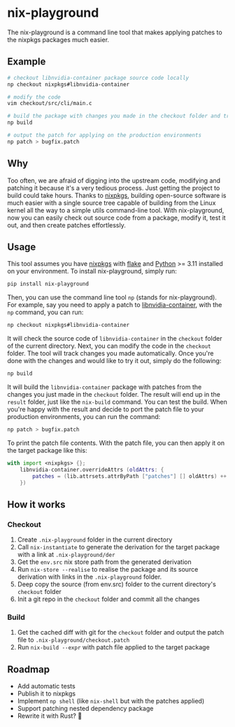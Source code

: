 # nix-playground

The nix-playground is a command line tool that makes applying patches to the nixpkgs packages much easier.

## Example

```bash
# checkout libnvidia-container package source code locally
np checkout nixpkgs#libnvidia-container

# modify the code
vim checkout/src/cli/main.c

# build the package with changes you made in the checkout folder and try it out
np build

# output the patch for applying on the production environments
np patch > bugfix.patch

```

## Why
Too often, we are afraid of digging into the upstream code, modifying and patching it because it's a very tedious process.
Just getting the project to build could take hours.
Thanks to [nixpkgs](https://nixos.org), building open-source software is much easier with a single source tree capable of building from the Linux kernel all the way to a simple utils command-line tool.
With nix-playground, now you can easily check out source code from a package, modify it, test it out, and then create patches effortlessly.

## Usage

This tool assumes you have [nixpkgs](https://nixos.org) with [flake](https://wiki.nixos.org/wiki/Flakes) and [Python](https://www.python.org) >= 3.11 installed on your environment.
To install nix-playground, simply run:

```bash
pip install nix-playground
```

Then, you can use the command line tool `np` (stands for nix-playground).
For example, say you need to apply a patch to [libnvidia-container](https://github.com/NVIDIA/libnvidia-container), with the `np` command, you can run:

```bash
np checkout nixpkgs#libnvidia-container
```

It will check the source code of `libnvidia-container` in the `checkout` folder of the current directory.
Next, you can modify the code in the `checkout` folder. The tool will track changes you made automatically.
Once you're done with the changes and would like to try it out, simply do the following:

```bash
np build
```

It will build the `libnvidia-container` package with patches from the changes you just made in the `checkout` folder.
The result will end up in the `result` folder, just like the `nix-build` command.
You can test the build. When you're happy with the result and decide to port the patch file to your production environments, you can run the command:

```bash
np patch > bugfix.patch
```

To print the patch file contents.
With the patch file, you can then apply it on the target package like this:

```nix
with import <nixpkgs> {};
    libnvidia-container.overrideAttrs (oldAttrs: {
        patches = (lib.attrsets.attrByPath ["patches"] [] oldAttrs) ++ [./bugfix.patch];
    })
```

## How it works

### Checkout

1. Create `.nix-playground` folder in the current directory
2. Call `nix-instantiate` to generate the derivation for the target package with a link at `.nix-playground/der`
3. Get the `env.src` nix store path from the generated derivation 
4. Run `nix-store --realise` to realise the package and its source derivation with links in the `.nix-playground` folder.
5. Deep copy the source (from env.src) folder to the current directory's `checkout` folder
6. Init a git repo in the `checkout` folder and commit all the changes

### Build

1. Get the cached diff with git for the `checkout` folder and output the patch file to `.nix-playground/checkout.patch`
2. Run `nix-build --expr` with patch file applied to the target package

## Roadmap

- Add automatic tests
- Publish it to nixpkgs 
- Implement `np shell` (like `nix-shell` but with the patches applied)
- Support patching nested dependency package
- Rewrite it with Rust? 🤔
